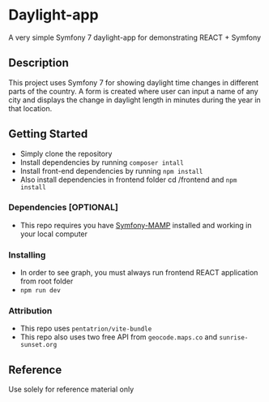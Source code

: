 # Daylight-app

A very simple Symfony 7 daylight-app for demonstrating REACT + Symfony

## Description

This project uses Symfony 7 for showing daylight time changes in different parts of the country. A form is created where user can input a name of any city and displays the change in daylight length in minutes during the year in that location.

## Getting Started

- Simply clone the repository
- Install dependencies by running `composer intall`
- Install front-end dependencies by running `npm install`
- Also install dependencies in frontend folder cd /frontend and `npm install`

### Dependencies [OPTIONAL]

- This repo requires you have [Symfony-MAMP](https://github.com/kalwar/Symfony-MAMP) installed and working in your local computer

### Installing

- In order to see graph, you must always run frontend REACT application from root folder
- `npm run dev`

### Attribution

- This repo uses `pentatrion/vite-bundle`
- This repo also uses two free API from
  `geocode.maps.co` and `sunrise-sunset.org`

## Reference

Use solely for reference material only
